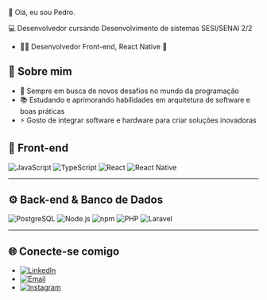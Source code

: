 👋 Olá, eu sou Pedro.

💻 Desenvolvedor cursando Desenvolvimento de sistemas SESI/SENAI 2/2 
- 👨‍💻 Desenvolvedor Front-end, React Native 🧬

## 📌 Sobre mim
- 🔭 Sempre em busca de novos desafios no mundo da programação  
- 📚 Estudando e aprimorando habilidades em arquitetura de software e boas práticas  
- ⚡ Gosto de integrar software e hardware para criar soluções inovadoras

## 🚀 Front-end
![JavaScript](https://img.shields.io/badge/JavaScript-F7DF1E?style=for-the-badge&logo=javascript&logoColor=black)
![TypeScript](https://img.shields.io/badge/TypeScript-3178C6?style=for-the-badge&logo=typescript&logoColor=white)
![React](https://img.shields.io/badge/React-20232A?style=for-the-badge&logo=react&logoColor=61DAFB)
![React Native](https://img.shields.io/badge/React_Native-20232A?style=for-the-badge&logo=react&logoColor=61DAFB)

---

## ⚙️ Back-end & Banco de Dados
![PostgreSQL](https://img.shields.io/badge/PostgreSQL-316192?style=for-the-badge&logo=postgresql&logoColor=white)
![Node.js](https://img.shields.io/badge/Node.js-43853D?style=for-the-badge&logo=node.js&logoColor=white)
![npm](https://img.shields.io/badge/npm-CB3837?style=for-the-badge&logo=npm&logoColor=white)
![PHP](https://img.shields.io/badge/PHP-777BB4?style=for-the-badge&logo=php&logoColor=white)
![Laravel](https://img.shields.io/badge/Laravel-FF2D20?style=for-the-badge&logo=laravel&logoColor=white)

---

## 🌐 Conecte-se comigo
- [![LinkedIn](https://img.shields.io/badge/LinkedIn-0077B5?style=for-the-badge&logo=linkedin&logoColor=white)]([https://linkedin.com/in/seuusuario](https://www.linkedin.com/in/pedro-souza-dey-695a622bb/))
- [![Email](https://img.shields.io/badge/Email-D14836?style=for-the-badge&logo=gmail&logoColor=white)](psouzadey@gmail.com)
- [![Instagram](https://img.shields.io/badge/Instagram-E4405F?style=for-the-badge&logo=instagram&logoColor=white)](https://instagram.com/pedrosdbjj)
